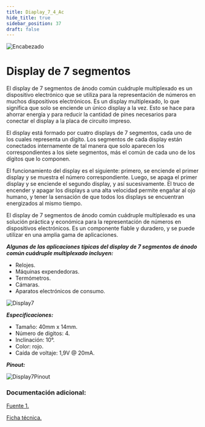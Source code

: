 ```yaml
---
title: Diaplay_7_4_Ac
hide_title: true
sidebar_position: 37
draft: false
---
```

![Encabezado](https://firebasestorage.googleapis.com/v0/b/modulo-b3e1a.appspot.com/o/General%2Fimagenes%2Flogo%20sena%202.png?alt=media&token=f8400ade-f50e-4175-8ff1-d69a8bc9a180&_gl=1*1b8f15f*_ga*MTE3MTQwMjUxOS4xNjk2MjYzMDI3*_ga_CW55HF8NVT*MTY5NjI3NDM1NS4yLjEuMTY5NjI3NTE4My4zMS4wLjA.)

# **Display de 7 segmentos**

El display de 7 segmentos de ánodo común cuádruple multiplexado es un dispositivo electrónico que se utiliza para la representación de números en muchos dispositivos electrónicos. Es un display multiplexado, lo que significa que solo se enciende un único display a la vez. Esto se hace para ahorrar energía y para reducir la cantidad de pines necesarios para conectar el display a la placa de circuito impreso.

El display está formado por cuatro displays de 7 segmentos, cada uno de los cuales representa un dígito. Los segmentos de cada display están conectados internamente de tal manera que solo aparecen los correspondientes a los siete segmentos, más el común de cada uno de los dígitos que lo componen.

El funcionamiento del display es el siguiente: primero, se enciende el primer display y se muestra el número correspondiente. Luego, se apaga el primer display y se enciende el segundo display, y así sucesivamente. El truco de encender y apagar los displays a una alta velocidad permite engañar al ojo humano, y tener la sensación de que todos los displays se encuentran energizados al mismo tiempo.

El display de 7 segmentos de ánodo común cuádruple multiplexado es una solución práctica y económica para la representación de números en dispositivos electrónicos. Es un componente fiable y duradero, y se puede utilizar en una amplia gama de aplicaciones.

***Algunas de las aplicaciones típicas del display de 7 segmentos de ánodo común cuádruple multiplexado incluyen:***

* Relojes.
* Máquinas expendedoras.
* Termómetros.
* Cámaras.
* Aparatos electrónicos de consumo.

![Display7](https://firebasestorage.googleapis.com/v0/b/modulo-b3e1a.appspot.com/o/General%2Fimagenes%2FRepositorio%2FDisplay_7_segmen_4b678dbe5ba3b.jpg?alt=media&token=a4716eee-44ba-4115-bd70-800b8e1da5d4)

***Especificaciones:***

- Tamaño: 40mm x 14mm.
- Número de digitos: 4.
- Inclinación: 10°.
- Color: rojo.
- Caída de voltaje: 1,9V @ 20mA.

***Pinout:***

![Display7Pinout](https://firebasestorage.googleapis.com/v0/b/modulo-b3e1a.appspot.com/o/General%2Fimagenes%2FRepositorio%2Fdiaplay7pinout.gif?alt=media&token=cfff8c1c-2a07-495b-b9a0-f9b985d35066)

### Documentación adicional:

[Fuente 1.](https://www.diarioelectronicohoy.com/blog/display-multiple-de-7-segmentos)

[Ficha técnica.](https://firebasestorage.googleapis.com/v0/b/modulo-b3e1a.appspot.com/o/General%2Fimagenes%2FRepositorio%2FDisplay%207%20segmentos%20x%204%20ref%203491ASR_.pdf?alt=media&token=ff2d5bf1-e1eb-4e9e-b8f1-a5a49068b400)